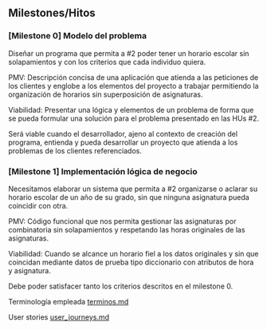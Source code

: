 ## Milestones/Hitos

### [Milestone 0] Modelo del problema

Diseñar un programa que permita a #2 poder tener un horario escolar sin solapamientos y con los criterios que cada individuo quiera.

PMV: Descripción concisa de una aplicación que atienda a las peticiones de los clientes y englobe a los elementos del proyecto a trabajar permitiendo la organización de horarios sin superposición de asignaturas.

Viabilidad: Presentar una lógica y elementos de un problema de forma que se pueda formular una solución para el problema presentado en las HUs #2.

Será viable cuando el desarrollador, ajeno al contexto de creación del programa, entienda y pueda desarrollar un proyecto que atienda a los problemas de los clientes referenciados.

### [Milestone 1] Implementación lógica de negocio
Necesitamos elaborar un sistema que permita a #2 organizarse o aclarar su horario escolar de un año de su grado, sin que ninguna asignatura pueda coincidir con otra. 

PMV: Código funcional que nos permita gestionar las asignaturas por combinatoria sin solapamientos y respetando las horas originales de las asignaturas.

Viabilidad: Cuando se alcance un horario fiel a los datos originales y sin que coincidan mediante datos de prueba tipo diccionario con atributos de hora y asignatura.

Debe poder satisfacer tanto los criterios descritos en el milestone 0. 


Terminología empleada [terminos.md](https://github.com/ChinChainis/Proyecto_Reparahorarios_IV2425/blob/Objetivo-1/docs/terminos.md)

User stories [user_journeys.md](https://github.com/ChinChainis/Proyecto_Reparahorarios_IV2425/blob/Objetivo-1/docs/user_stories.md)

